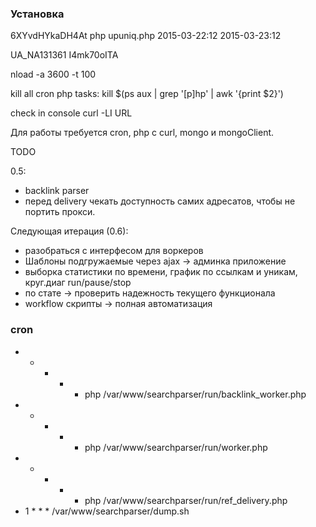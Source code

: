 ### Установка

6XYvdHYkaDH4At
php upuniq.php 2015-03-22:12 2015-03-23:12

UA_NA131361
I4mk70oITA

nload -a 3600 -t 100

kill all cron php tasks:
kill $(ps aux | grep '[p]hp' | awk '{print $2}')

check in console
curl -LI URL

Для работы требуется cron, php с curl, mongo и mongoClient.

TODO



0.5:
* backlink parser
* перед delivery чекать доступность самих адресатов, чтобы
  не портить прокси.

Следующая итерация (0.6):
* разобраться с интерфесом для воркеров
* Шаблоны подгружаемые через ajax -> админка приложение
* выборка статистики по времени, график по ссылкам и уникам, круг.диаг run/pause/stop
* по стате -> проверить надежность текущего функционала
* workflow скрипты -> полная автоматизация

### cron

* * * * * php /var/www/searchparser/run/backlink_worker.php
* * * * * php /var/www/searchparser/run/worker.php
* * * * * php /var/www/searchparser/run/ref_delivery.php
* 1 * * * /var/www/searchparser/dump.sh